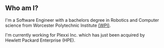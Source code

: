 ## Who am I?

I'm a Software Engineer with a bachelors degree in Robotics and Computer science from
Worcester Polytechnic Institute [(WPI)](https://www.wpi.edu/).

I'm currently working for Plexxi Inc. which has just been acquired by
Hewlett Packard Enterprise (HPE).

